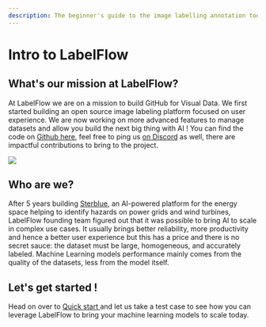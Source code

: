 ```yaml
---
description: The beginner's guide to the image labelling annotation tool LabelFlow
---
```


# Intro to LabelFlow

## What's our mission at LabelFlow?

At LabelFlow we are on a mission to build GitHub for Visual Data. We first started building an open source image labeling platform focused on user experience. We are now working on more advanced features to manage datasets and allow you build the next big thing with AI ! You can find the code on [Github here](https://github.com/labelflow/labelflow), feel free to ping us [on Discord](https://discord.gg/nCyNaTQS) as well, there are impactful contributions to bring to the project.&#x20;

![](.gitbook/assets/king\_of\_the\_jungle.png)

## Who are we?

After 5 years building [Sterblue](https://www.sterblue.com), an AI-powered platform for the energy space helping to identify hazards on power grids and wind turbines, LabelFlow founding team figured out that it was possible to bring AI to scale in complex use cases. It usually brings better reliability, more productivity and hence a better user experience but this has a price and there is no secret sauce: the dataset must be large, homogeneous, and accurately labeled. Machine Learning models performance mainly comes from the quality of the datasets, less from the model itself.&#x20;

## Let's get started !

Head on over to [Quick start ](labelling-interface/quick-start.md)and let us take a test case to see how you can leverage LabelFlow to bring your machine learning models to scale today.
